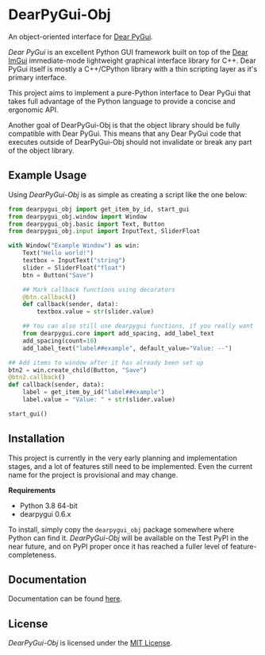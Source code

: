 # DearPyGui-Obj
An object-oriented interface for [Dear PyGui](https://github.com/hoffstadt/DearPyGui).

*Dear PyGui* is an excellent Python GUI framework built on top of the [Dear ImGui](https://github.com/ocornut/imgui) immediate-mode lightweight graphical interface library for C++. Dear PyGui itself is mostly a C++/CPython library with a thin scripting layer as it's primary interface.

This project aims to implement a pure-Python interface to Dear PyGui that takes full advantage of the Python language to provide a concise and ergonomic API.

Another goal of DearPyGui-Obj is that the object library should be fully compatible with Dear PyGui. This means that any Dear PyGui code that executes outside of DearPyGui-Obj should not invalidate or break any part of the object library.

## Example Usage
Using *DearPyGui-Obj* is as simple as creating a script like the one below:

``` python
from dearpygui_obj import get_item_by_id, start_gui
from dearpygui_obj.window import Window
from dearpygui_obj.basic import Text, Button
from dearpygui_obj.input import InputText, SliderFloat

with Window("Example Window") as win:
    Text("Hello world!")
    textbox = InputText("string")
    slider = SliderFloat("float")
    btn = Button("Save")

    ## Mark callback functions using decorators
    @btn.callback()
    def callback(sender, data):
        textbox.value = str(slider.value)

    ## You can also still use dearpygui functions, if you really want
    from dearpygui.core import add_spacing, add_label_text
    add_spacing(count=10)
    add_label_text("label##example", default_value="Value: --")

## Add items to window after it has already been set up
btn2 = win.create_child(Button, "Save")
@btn2.callback()
def callback(sender, data):
    label = get_item_by_id("label##example")
    label.value = "Value: " + str(slider.value)

start_gui()
```

## Installation
This project is currently in the very early planning and implementation stages, and a lot of features still need to be implemented. Even the current name for the project is provisional and may change.

**Requirements**
- Python 3.8 64-bit
- dearpygui 0.6.x

To install, simply copy the `dearpygui_obj` package somewhere where Python can find it. *DearPyGui-Obj* will be available on the Test PyPI in the near future, and on PyPI proper once it has reached a fuller level of feature-completeness.

## Documentation
Documentation can be found [here](https://dearpygui-obj.readthedocs.io/en/latest/index.html).

## License

*DearPyGui-Obj* is licensed under the [MIT License](https://github.com/mwerezak/DearPyGui-Obj/blob/master/LICENSE).
